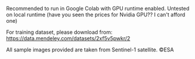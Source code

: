 Recommended to run in Google Colab with GPU runtime enabled. 
Untested on local runtime (have you seen the prices for Nvidia GPU?? I can't afford one) 

For training dataset, please download from: https://data.mendeley.com/datasets/2xf5v5pwkr/2

All sample images provided are taken from Sentinel-1 satellite. ©ESA 
